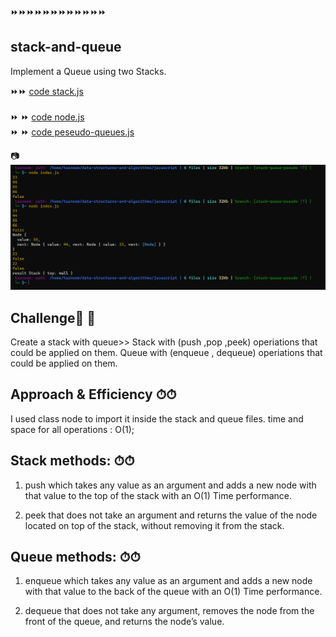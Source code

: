 ⏩⏩⏩⏩⏩⏩⏩⏩⏩⏩⏩⏩
## stack-and-queue
Implement a Queue using two Stacks.

⏩⏩ [code stack.js](./stack.js)<br> <br>
⏩ ⏩ [code node.js](./node.js)<br>
⏩ ⏩ [code peseudo-queues.js](./pseudo-queue.js)<br>

📷 ![result](../assest/stackwithqueue.png)<br>


## Challenge💪 💪
Create a stack with queue>> 
Stack with (push ,pop ,peek) operiations that could be applied on them.
Queue with (enqueue , dequeue) operiations that could be applied on them.


## Approach & Efficiency ⏱⏱
I used class node to import it inside the stack and queue files.
time and space for all operations : O(1);


## Stack methods: ⏱⏱
1. push which takes any value as an argument and adds a new node with that value to the top of the stack with an O(1) Time performance.

2. peek that does not take an argument and returns the value of the node located on top of the stack, without removing it from the stack.



## Queue methods: ⏱⏱
1. enqueue which takes any value as an argument and adds a new node with that value to the back of the queue with an O(1) Time performance.

2. dequeue that does not take any argument, removes the node from the front of the queue, and returns the node’s value.
